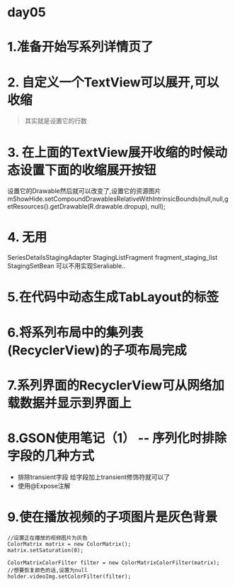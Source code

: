 # day05

# 1.准备开始写系列详情页了

# 2. 自定义一个TextView可以展开,可以收缩

> 其实就是设置它的行数

# 3. 在上面的TextView展开收缩的时候动态设置下面的收缩展开按钮

设置它的Drawable然后就可以改变了,设置它的资源图片
    mShowHide.setCompoundDrawablesRelativeWithIntrinsicBounds(null,null,getResources().getDrawable(R.drawable.dropup),
                    null);
                    
# 4. 无用

SeriesDetailsStagingAdapter
StagingListFragment
fragment_staging_list
StagingSetBean  可以不用实现Seraliable..

# 5.在代码中动态生成TabLayout的标签

# 6.将系列布局中的集列表(RecyclerView)的子项布局完成

# 7.系列界面的RecyclerView可从网络加载数据并显示到界面上

# 8.GSON使用笔记（1） -- 序列化时排除字段的几种方式

- 排除transient字段 给字段加上transient修饰符就可以了
- 使用@Expose注解

# 9.使在播放视频的子项图片是灰色背景

    //设置正在播放的视频图片为灰色
    ColorMatrix matrix = new ColorMatrix();
    matrix.setSaturation(0);

    ColorMatrixColorFilter filter = new ColorMatrixColorFilter(matrix);
    //想要恢复颜色的话,设置为null
    holder.videoImg.setColorFilter(filter);